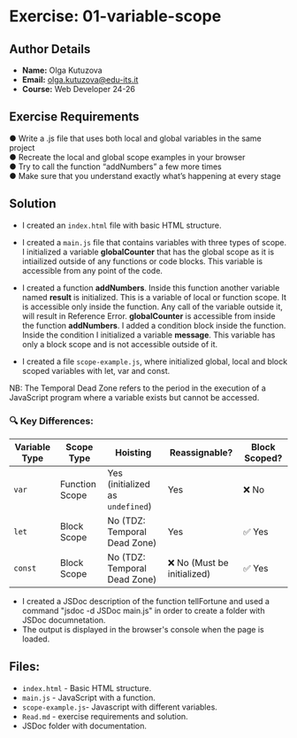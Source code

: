 # Exercise: 01-variable-scope

## Author Details
- **Name:** Olga Kutuzova  
- **Email:** olga.kutuzova@edu-its.it  
- **Course:** Web Developer 24-26


## Exercise Requirements
● Write a .js file that uses both local and global variables in the same project  
● Recreate the local and global scope examples in your browser  
● Try to call the function “addNumbers” a few more times  
● Make sure that you understand exactly what’s happening at every stage

## Solution
- I created an `index.html` file with basic HTML structure.
- I created a `main.js` file that contains variables with three types of scope. I initialized a variable __globalCounter__ that has the global scope as it is intiailized outside of any functions or code blocks. This variable is accessible from any point of the code. 
- I created a function __addNumbers__. Inside this function another variable named __result__ is initialized. This is a variable of local or function scope. It is accessible only inside the function. Any call of the variable outside it, will result in Reference Error. __globalCounter__ is accessible from inside the function __addNumbers__. I added a condition block inside the function. Inside the condition I initialized a variable __message__. This variable has only a block scope and is not accessible outside of it. 

- I created a file `scope-example.js`, where initialized global, local and block scoped variables with let, var and const. 

NB: The Temporal Dead Zone refers to the period in the execution of a JavaScript program where a variable exists but cannot be accessed.
### 🔍 Key Differences:

| Variable Type | Scope Type      | Hoisting | Reassignable? | Block Scoped? |
|--------------|----------------|----------|--------------|--------------|
| `var`        | Function Scope  | Yes (initialized as `undefined`) | Yes | ❌ No |
| `let`        | Block Scope     | No (TDZ: Temporal Dead Zone) | Yes | ✅ Yes |
| `const`      | Block Scope     | No (TDZ: Temporal Dead Zone) | ❌ No (Must be initialized) | ✅ Yes |


- I created a JSDoc description of the function tellFortune and used a command "jsdoc -d JSDoc main.js" in order to create a folder with JSDoc documnetation. 
- The output is displayed in the browser's console when the page is loaded.

## Files:
- `index.html` - Basic HTML structure.
- `main.js` - JavaScript with a function.
- `scope-example.js`- Javascript with different variables.
- `Read.md` - exercise requirements and solution. 
- JSDoc folder with documentation.